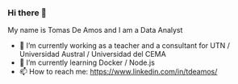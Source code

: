 ### Hi there 👋

My name is Tomas De Amos and I am a Data Analyst 

- 🔭 I’m currently working as a teacher and a consultant for UTN / Universidad Austral / Universidad del CEMA
- 🌱 I’m currently learning Docker / Node.js
- 📫 How to reach me: https://www.linkedin.com/in/tdeamos/
